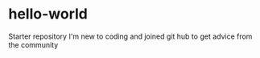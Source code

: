 # hello-world
Starter repository
I'm new to coding and joined git hub to get advice from the community
